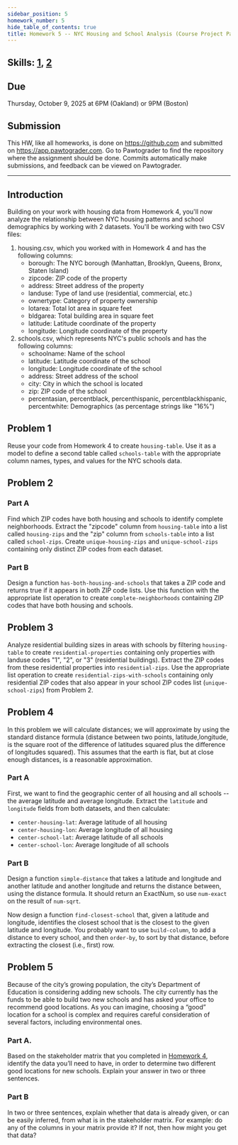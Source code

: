 ```yaml
---
sidebar_position: 5
homework_number: 5
hide_table_of_contents: true
title: Homework 5 -- NYC Housing and School Analysis (Course Project Part 2)
---
```


## Skills: [1](</skills/#(1)>), [2](</skills/#(2)>)

## Due

Thursday, October 9, 2025 at 6PM (Oakland) or 9PM (Boston)

## Submission

This HW, like all homeworks, is done on https://github.com and submitted on https://app.pawtograder.com. Go to Pawtograder to find the repository where the assignment should be done. Commits automatically make submissions, and feedback can be viewed on Pawtograder.

______________________________________________________________________

## Introduction

Building on your work with housing data from Homework 4, you'll now analyze the relationship between NYC housing patterns and school demographics by working with 2 datasets.
You'll be working with two CSV files:

1. housing.csv, which you worked with in Homework 4 and has the following columns:
   - borough: The NYC borough (Manhattan, Brooklyn, Queens, Bronx, Staten Island)
   - zipcode: ZIP code of the property
   - address: Street address of the property
   - landuse: Type of land use (residential, commercial, etc.)
   - ownertype: Category of property ownership
   - lotarea: Total lot area in square feet
   - bldgarea: Total building area in square feet
   - latitude: Latitude coordinate of the property
   - longitude: Longitude coordinate of the property
2. schools.csv, which represents NYC's public schools and has the following columns:
   - schoolname: Name of the school
   - latitude: Latitude coordinate of the school
   - longitude: Longitude coordinate of the school
   - address: Street address of the school
   - city: City in which the school is located
   - zip: ZIP code of the school
   - percentasian, percentblack, percenthispanic, percentblackhispanic, percentwhite: Demographics (as percentage strings like "16%")

## Problem 1

Reuse your code from Homework 4 to create `housing-table`. Use it as a model to define a second table called `schools-table` with the appropriate column names, types, and values for the NYC schools data.

## Problem 2

### Part A

Find which ZIP codes have both housing and schools to identify complete neighborhoods. Extract the "zipcode" column from `housing-table` into a list called `housing-zips` and the "zip" column from `schools-table` into a list called `school-zips`. Create `unique-housing-zips` and `unique-school-zips` containing only distinct ZIP codes from each dataset.

### Part B

Design a function `has-both-housing-and-schools` that takes a ZIP code and returns true if it appears in both ZIP code lists. Use this function with the appropriate list operation to create `complete-neighborhoods` containing ZIP codes that have both housing and schools.

## Problem 3

Analyze residential building sizes in areas with schools by filtering `housing-table` to create `residential-properties` containing only properties with landuse codes "1", "2", or "3" (residential buildings). Extract the ZIP codes from these residential properties into `residential-zips`. Use the appropriate list operation to create `residential-zips-with-schools` containing only residential ZIP codes that also appear in your school ZIP codes list (`unique-school-zips`) from Problem 2.

## Problem 4

In this problem we will calculate distances; we will approximate by using the
standard distance formula (distance between two points, latitude,longitude, is
the square root of the difference of latitudes squared plus the difference of
longitudes squared). This assumes that the earth is flat, but at close enough
distances, is a reasonable approximation.

### Part A

First, we want to find the geographic center of all housing and all schools -- the average
latitude and average longitude. Extract the `latitude` and `longitude` fields from both
datasets, and then calculate:

- `center-housing-lat`: Average latitude of all housing
- `center-housing-lon`: Average longitude of all housing
- `center-school-lat`: Average latitude of all schools
- `center-school-lon`: Average longitude of all schools

### Part B

Design a function `simple-distance` that takes a latitude and longitude and another latitude and another longitude and returns the distance between, using the distance formula. It should return an ExactNum, so use `num-exact` on the result of `num-sqrt`.

Now design a function `find-closest-school` that, given a latitude and
longitude, identifies the closest school that is the closest to the given
latitude and longitude. You probably want to use `build-column`, to add a
distance to every school, and then `order-by`, to sort by that distance, before
extracting the closest (i.e., first) row.

## Problem 5

Because of the city’s growing population, the city’s Department of Education is considering adding new schools. The city currently has the funds to be able to build two new schools and has asked your office to recommend good locations. As you can imagine, choosing a “good” location for a school is complex and requires careful consideration of several factors, including environmental ones.

### Part A.

Based on the stakeholder matrix that you completed in [Homework 4](/homework/4), identify the data you’ll need to have, in order to determine two different good locations for new schools. Explain your answer in two or three sentences.

### Part B

In two or three sentences, explain whether that data is already given, or can be easily inferred, from what is in the stakeholder matrix. For example: do any of the columns in your matrix provide it? If not, then how might you get that data?
